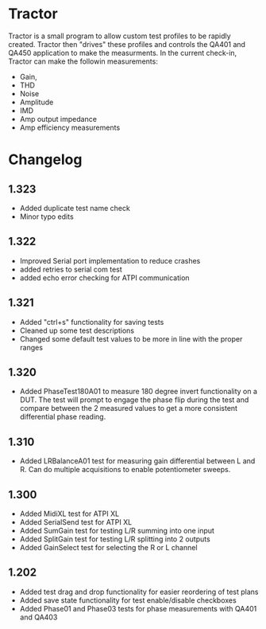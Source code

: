 # Tractor
Tractor is a small program to allow custom test profiles to be rapidly created. Tractor then "drives" these profiles and 
controls the QA401 and QA450 application to make the measurments. In the current check-in, Tractor can make the followin
measurements: 
* Gain, 
* THD
* Noise
* Amplitude
* IMD
* Amp output impedance
* Amp efficiency measurements


# Changelog

## 1.323
* Added duplicate test name check
* Minor typo edits

## 1.322
* Improved Serial port implementation to reduce crashes
* added retries to serial com test
* added echo error checking for ATPI communication

## 1.321
* Added "ctrl+s" functionality for saving tests
* Cleaned up some test descriptions
* Changed some default test values to be more in line with the proper ranges

## 1.320
* Added PhaseTest180A01 to measure 180 degree invert functionality on a DUT. The test will prompt to engage the phase flip during the test and compare between the 2 measured values to get a more consistent differential phase reading.

## 1.310
* Added LRBalanceA01 test for measuring gain differential between L and R. Can do multiple acquisitions to enable potentiometer sweeps.

## 1.300
* Added MidiXL test for ATPI XL
* Added SerialSend test for ATPI XL
* Added SumGain test for testing L/R summing into one input
* Added SplitGain test for testing L/R splitting into 2 outputs
* Added GainSelect test for selecting the R or L channel

## 1.202
* Added test drag and drop functionality for easier reordering of test plans
* Added save state functionality for test enable/disable checkboxes
* Added Phase01 and Phase03 tests for phase measurements with QA401 and QA403
